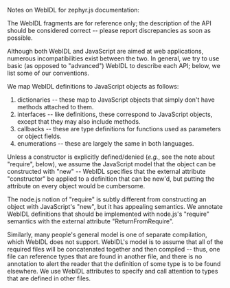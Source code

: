 Notes on WebIDL for zephyr.js documentation:

The WebIDL fragments are for reference only; the description of the
API should be considered correct -- please report discrepancies as
soon as possible.

Although both WebIDL and JavaScript are aimed at web applications,
numerous incompatibilities exist between the two.  In general, we try
to use basic (as opposed to "advanced") WebIDL to describe each
API; below, we list some of our conventions.

We map WebIDL definitions to JavaScript objects as follows:

1. dictionaries -- these map to JavaScript objects that simply don't
   have methods attached to them.
2. interfaces -- like definitions, these correspond to JavaScript
   objects, except that they may also include methods.
3. callbacks -- these are type definitions for functions used as
   parameters or object fields.
4. enumerations -- these are largely the same in both languages.

Unless a constructor is explicitly defined/denied (*e.g.*, see the
note about "require", below), we assume the JavaScript model that the
object can be constructed with "new" -- WebIDL specifies that the
external attribute "constructor" be applied to a definition that can
be new'd, but putting the attribute on every object would be
cumbersome.

The node.js notion of "require" is subtly different from constructing
an object with JavaScript's "new", but it has appealing semantics.  We
annotate WebIDL definitions that should be implemented with node.js's
"require" semantics with the external attribute "ReturnFromRequire".

Similarly, many people's general model is one of separate compilation,
which WebIDL does not support.  WebIDL's model is to assume that all
of the required files will be concatenated together and then compiled
-- thus, one file can reference types that are found in another file,
and there is no annotation to alert the reader that the definition of
some type is to be found elsewhere.  We use WebIDL attributes to
specify and call attention to types that are defined in other files.
